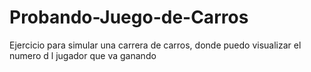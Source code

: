 # Probando-Juego-de-Carros
Ejercicio para simular una carrera de carros, donde puedo visualizar el numero d l jugador que va ganando
